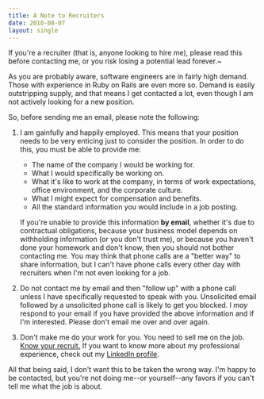 ```yaml
---
title: A Note to Recruiters
date: 2010-08-07
layout: single
---
```


If you're a recruiter (that is, anyone looking to hire me), please read this
before contacting me, or you risk losing a potential lead forever.~

<p>As you are probably aware, software engineers are in fairly high demand.
Those with experience in Ruby on Rails are even more so. Demand is easily
outstripping supply, and that means I get contacted a lot, even though I am not
actively looking for a new position.</p>

So, before sending me an email, please note the following:

1.  I am gainfully and happily employed. This means that your position needs to
    be very enticing just to consider the position. In order to do this, you
    must be able to provide me:

    *  The name of the company I would be working for.
    *  What I would specifically be working on.
    *  What it's like to work at the company, in terms of work expectations,
       office environment, and the corporate culture.
    *  What I might expect for compensation and benefits.
    *  All the standard information you would include in a job posting.

    If you're unable to provide this information **by email**, whether
    it's due to contractual obligations, because your business model depends
    on withholding information (or you don't trust me), or because you
    haven't done your homework and don't know, then you should not bother
    contacting me. You may think that phone calls are a "better way" to
    share information, but I can't have phone calls every other day with
    recruiters when I'm not even looking for a job.

2.  Do not contact me by email and then "follow up" with a phone call unless I
    have specifically requested to speak with you. Unsolicited email followed by
    a unsolicited phone call is likely to get you blocked. I _may_ respond to
    your email if you have provided the above information and if I'm interested.
    Please don't email me over and over again.
3.  Don't make me do your work for you. You need to sell me on the job.
    [Know your recruit.][2] If you want to know more about my
    professional experience, check out my [LinkedIn profile][3].

All that being said, I don't want this to be taken the wrong way. I'm
happy to be contacted, but you're not doing me--or yourself--any favors
if you can't tell me what the job is about.

[2]: http://ryanbigg.com/2010/05/recruiters-know-thine-recruitees/
[3]: http://linkedin.com/in/jonathandance/
